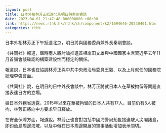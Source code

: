 ```yaml
---
layout: post
title: 日本外相林芳正抵達北京明日與秦剛會談
date: 2023-04-01 21:47:48.000000000 +08:00
link: https://news.rthk.hk/rthk/ch/component/k2/1694646-20230401.htm
categories: rthk
---
```


日本外相林芳正下午抵達北京，明日將與國務委員兼外長秦剛會談。

《共同社》報道，屆時兩人將討論推進首相岸田文雄與中國國家主席習近平去年11月首腦會談確認的構築建設性而穩定的關係。

報道說，日本也在協調林芳正與中共中央政治局委員王毅、以及上月就任的國務院總理李強會面。

《共同社》說，在明日的日中外長會談中，林芳正將就日本人在華被拘留等問題直接表達日方的立場。

據日本外務省透露，2015年以來在華被拘留的日本人共有17人，目前仍有5人被拘，林芳正將向中方要求早日釋放。

在安全保障方面，報道說，林芳正也會對包括中國海警局船隻接連駛入尖閣諸島，即釣魚島周邊海域，以及中俄在日本周邊開展的軍事活動增加表示關切。
